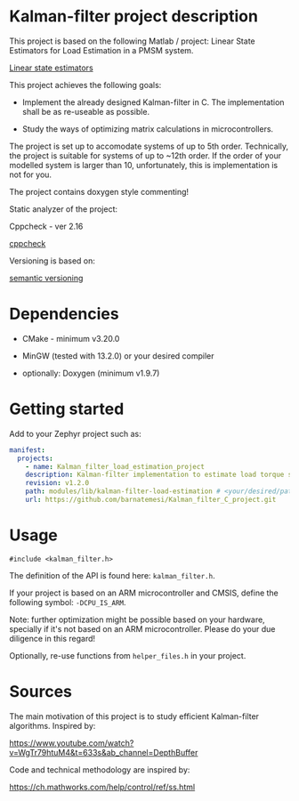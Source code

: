 # Kalman-filter project description
This project is based on the following Matlab / project: Linear State Estimators for Load Estimation in a PMSM system.

[Linear state estimators](https://github.com/barnatemesi/PMSM_FOC_LTID_Linear)

This project achieves the following goals:

- Implement the already designed Kalman-filter in C. The implementation shall be as re-useable as possible.

- Study the ways of optimizing matrix calculations in microcontrollers.

The project is set up to accomodate systems of up to 5th order. Technically, the project is suitable for systems of up to ~12th order.
If the order of your modelled system is larger than 10, unfortunately, this is implementation is not for you.

The project contains doxygen style commenting!

Static analyzer of the project:

Cppcheck - ver 2.16

[cppcheck](https://cppcheck.sourceforge.io/)

Versioning is based on: 

[semantic versioning](https://semver.org/)

# Dependencies
- CMake - minimum v3.20.0

- MinGW (tested with 13.2.0) or your desired compiler

- optionally: Doxygen (minimum v1.9.7)

# Getting started
Add to your Zephyr project such as:
```yaml
manifest:
  projects:
    - name: Kalman_filter_load_estimation_project
	description: Kalman-filter implementation to estimate load torque state
	revision: v1.2.0
	path: modules/lib/kalman-filter-load-estimation # <your/desired/path>
	url: https://github.com/barnatemesi/Kalman_filter_C_project.git
```


# Usage
`#include <kalman_filter.h>`

The definition of the API is found here: `kalman_filter.h`. 

If your project is based on an ARM microcontroller and CMSIS, define the following symbol: `-DCPU_IS_ARM`.

Note: further optimization might be possible based on your hardware, specially if it's not based on an ARM microcontroller. Please do your due diligence in this regard!

Optionally, re-use functions from `helper_files.h` in your project.

# Sources

The main motivation of this project is to study efficient Kalman-filter algorithms. Inspired by:

https://www.youtube.com/watch?v=WgTr79htuM4&t=633s&ab_channel=DepthBuffer

Code and technical methodology are inspired by:

https://ch.mathworks.com/help/control/ref/ss.html
